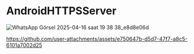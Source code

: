 ﻿# AndroidHTTPSServer
![WhatsApp Görsel 2025-04-16 saat 19 38 38_e8d8e06d](https://github.com/user-attachments/assets/d26fb56b-9ba4-4844-8e85-4386206d2c61)



https://github.com/user-attachments/assets/e750647b-d5d7-47f7-a8c5-6101a7002d25

